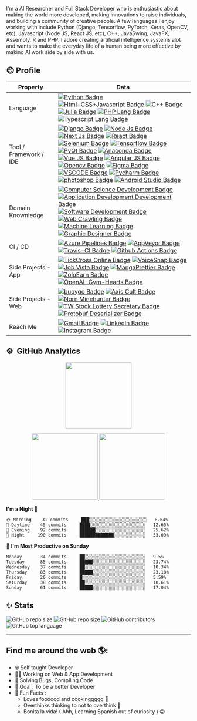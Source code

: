 <p>I'm a AI Researcher and Full Stack Developer who is enthusiastic about making the world more developed, making innovations to raise individuals, and building a community of creative people. A few languages I enjoy working with include Python (Django, Tensorflow, PyTorch, Keras, OpenCV, etc), Javascript (Node JS, React JS, etc), C++, JavaSwing, JavaFX, Assembly, R and PHP. I adore creating artificial intelligence systems alot and wants to make the everyday life of a human being more effective by making AI work side by side with us.</p>

## 😊 Profile
Property                 | Data  
-------------------------|------
Language                 | [![Python Badge](https://img.shields.io/badge/-Python-3776AB?style=flat&logo=Python&logoColor=white)](https://github.com/search?l=Python&q=user%3Asyedasadabbas&type=Repositories) [![Html+CSS+Javascript Badge](https://img.shields.io/badge/-Javascript-F7DF1E?style=flat&logo=Javascript&logoColor=white)](https://github.com/search?l=Javascript&q=user%3Asyedasadabbas&type=Repositories) [![C++ Badge](https://img.shields.io/badge/-C%20plus%20plus-00599C?style=flat&logo=C%2B%2B&logoColor=white)](https://github.com/search?l=Cpp&q=user%3Asyedasadabbas&type=Repositories) [![Julia Badge](https://img.shields.io/badge/-Julia-blueviolet?style=flat&logo=julia&logoColor=white)](https://github.com/search?l=julia&q=user%3Asyedasadabbas&type=Repositories) [![PHP Lang Badge](https://img.shields.io/badge/-PHP-7377AD?style=flat&logo=php&logoColor=white)](https://github.com/search?l=php&q=user%3Asyedasadabbas&type=Repositories) [![Typescript Lang Badge](https://img.shields.io/badge/-Typescript-3178C6?style=flat&logo=typescript&logoColor=white)](https://github.com/search?l=typescript&q=user%3Asyedasadabbas&type=Repositories)
Tool / Framework / IDE    | [![Django Badge](https://img.shields.io/badge/-Django-033829?style=flat&logo=django&logoColor=white)](https://github.com/search?l=Django&q=user%3Asyedasadabbas&type=Repositories) [![Node Js Badge](https://img.shields.io/badge/-Node%20Js-339933?style=flat&logo=node.js&logoColor=white)](https://github.com/search?l=node%20js&q=user%3Asyedasadabbas&type=Repositories) [![Next Js Badge](https://img.shields.io/badge/-Next%20Js-000000?style=flat&logo=next.js&logoColor=white)](https://github.com/search?l=next%20js&q=user%3Asyedasadabbas&type=Repositories) [![React Badge](https://img.shields.io/badge/-React-61DAFB?style=flat&logo=react&logoColor=white)](https://github.com/search?l=React&q=user%3Asyedasadabbas&type=Repositories) [![Selenium Badge](https://img.shields.io/badge/-Selenium-43B02A?style=flat&logo=selenium&logoColor=white)](https://github.com/search?l=Selenium&q=user%3Asyedasadabbas&type=Repositories) [![Tensorflow Badge](https://img.shields.io/badge/-Tensorflow-F1B534?style=flat&logo=tensorflow&logoColor=white)](https://github.com/search?l=Tensorflow&q=user%3Asyedasadabbas&type=Repositories) [![PyQt Badge](https://img.shields.io/badge/-PyQt-41CD52?style=flat&logo=Qt&logoColor=white)](https://github.com/search?l=pyqt&q=user%3Asyedasadabbas&type=Repositories) [![Anaconda Badge](https://img.shields.io/badge/-Anaconda-46A267?style=flat&logo=anaconda&logoColor=white)](https://github.com/search?l=Python&q=user%3Asyedasadabbas&type=Repositories) [![Vue JS Badge](https://img.shields.io/badge/-Vue%20JS-32475B?style=flat&logo=javascript&logoColor=white)](https://github.com/search?l=Javascript&q=user%3Asyedasadabbas&type=Repositories) [![Angular JS Badge](https://img.shields.io/badge/-Angular-DD0031?style=flat&logo=angular&logoColor=white)](https://github.com/search?l=angular&q=user%3Asyedasadabbas&type=Repositories) [![Opencv Badge](https://img.shields.io/badge/-OpenCV-051DF0?style=flat&logo=python&logoColor=white)](https://github.com/search?l=Python&q=user%3Asyedasadabbas&type=Repositories) [![Figma Badge](https://img.shields.io/badge/-Figma-9E55F1?style=flat&logo=figma&logoColor=white)](https://www.figma.com/@imranakbar) [![VSCODE Badge](https://img.shields.io/badge/-VS%20Code-007ACC?style=flat&logo=visualstudiocode&logoColor=white)](https://github.com/syedasadabbas) [![Pycharm Badge](https://img.shields.io/badge/-Pycharm-24D38C?style=flat&logo=pycharm&logoColor=white)](https://github.com/search?l=Python&q=user%3Asyedasadabbas&type=Repositories) [![photoshop Badge](https://img.shields.io/badge/-Photoshop-26C9FF?style=flat&logo=Adobe-Photoshop&logoColor=white)](https://github.com/search?l=html&q=user%3Asyedasadabbas&type=Repositories) [![Android Studio Badge](https://img.shields.io/badge/-Android%20Studio-3DDC84?style=flat&logo=android-studio&logoColor=white)](https://github.com/search?l=android&q=user%3Asyedasadabbas&type=Repositories) 
Domain Knownledge        | [![Computer Science Development Badge](https://img.shields.io/badge/-Computer%20Science-FAB040?style=flat&logoColor=white)](https://github.com/search?q=user%syedasadabbas&type=Repositories) [![Application Development Development Badge](https://img.shields.io/badge/-Application%20Development-4C8CBF?style=flat&logoColor=white)](https://github.com/search?q=user%syedasadabbas&type=Repositories) [![Software Development Badge](https://img.shields.io/badge/-Software%20Development-FF6600?style=flat&logoColor=white)](https://github.com/search?q=user%syedasadabbas&type=Repositories) [![Web Crawling Badge](https://img.shields.io/badge/-Web%20Crawling-036CB5?style=flat&logoColor=white)](https://github.com/search?q=user%syedasadabbas&type=Repositories) [![Machine Learning Badge](https://img.shields.io/badge/-Machine%20Learning-01D277?style=flat&logoColor=white)](https://github.com/search?q=user%syedasadabbas&type=Repositories) [![Graphic Designer Badge](https://img.shields.io/badge/-Graphic%20Designer-9E55F1?style=flat&logoColor=white)](https://github.com/search?q=user%syedasadabbas&type=Repositories)
CI / CD                  | [![Azure Pipelines Badge](https://img.shields.io/badge/-Azure%20Pipelines-2560E0?style=flat&logo=Azure-Pipelines&logoColor=white)](https://github.com/search?q=user%syedasadabbas&type=Repositories) [![AppVeyor Badge](https://img.shields.io/badge/-AppVeyor-00B3E0?style=flat&logo=AppVeyor&logoColor=white)](https://github.com/search?q=user%syedasadabbas&type=Repositories) [![Travis-CI Badge](https://img.shields.io/badge/-Travis%20CI-3EAAAF?style=flat&logo=Travis-CI&logoColor=white)](https://github.com/search?q=user%syedasadabbas&type=Repositories) [![Github Actions Badge](https://img.shields.io/badge/-Github%20Actions-2088FF?style=flat&logo=Github-Actions&logoColor=white)](https://github.com/search?q=user%syedasadabbas&type=Repositories)
Side Projects - App <img width=200/> | [![TickCross Online Badge](https://img.shields.io/badge/-TickCross%20Online-F7DF1E?style=flat&logoColor=white)](https://github.com/syedasadabbas/) [![VoiceSnap Badge](https://img.shields.io/badge/-VoiceSnap-darkorange?style=flat&logoColor=white)](https://github.com/syedasadabbas/) [![Job Vista Badge](https://img.shields.io/badge/-Job%20Vista-000000?style=flat&logoColor=white)](https://github.com/syedasadabbas/) [![MangaPrettier Badge](https://img.shields.io/badge/-MangaPrettier-orange?style=flat&logoColor=white)](https://github.com/syedasadabbas/) [![ZoloEarn Badge](https://img.shields.io/badge/-ZoloEarn-deepskyblue?style=flat&logoColor=white)](https://github.com/syedasadabbas/) [![OpenAI-Gym-Hearts Badge](https://img.shields.io/badge/-OpenAI%20Gym%20Hearts-darkslateblue?style=flat&logoColor=white)](https://github.com/syedasadabbas/)
Side Projects - Web      | [![buoygo Badge](https://img.shields.io/badge/-Bouygo-red?style=flat&logoColor=white)](https://github.com/syedasadabbas/) [![Axis Cult Badge](https://img.shields.io/badge/-Axis%20Cult-00eeff?style=flat&logoColor=white)](https://github.com/syedasadabbas/) [![Norn Minehunter Badge](https://img.shields.io/badge/-Norn%20Minehunter-gold?style=flat&logoColor=white)](https://github.com/syedasadabbas/) [![TW Stock Lottery Secretary Badge](https://img.shields.io/badge/-TW%20Stock%20Lottery%20Secretary-3b5998?style=flat&logoColor=white)](https://www.facebook.com/%E8%82%A1%E7%A5%A8%E6%8A%BD%E7%B1%A4%E5%B0%8F%E7%A7%98%E6%9B%B8-115560563215006/) [![Protobuf Deserializer Badge](https://img.shields.io/badge/-Protobuf%20Deserializer-red?style=flat&logoColor=white)](https://protobuf-deserializer.zmcx16.moe/)
Reach Me                 | [![Gmail Badge](https://img.shields.io/badge/-asadabbassherazi-e54448?style=flat&logo=Gmail&logoColor=white)](mailto:asadabbassherazi@gmail.com) [![Linkedin Badge](https://img.shields.io/badge/-syedasadabbas-blue?style=flat&logo=Linkedin&logoColor=white)]([https://www.linkedin.com/in/imranakbarofficial/](https://www.linkedin.com/in/syed-asad-abbas-234325201/)) [![Instagram Badge](https://img.shields.io/badge/-iam_.eleven-ff69b4?style=flat&logo=instagram&logoColor=white)]([https://www.instagram.com/x.imran_akbar/](https://www.instagram.com/iam_.eleven/))

## ⚙️ &nbsp;GitHub Analytics

<p align="center">
<img height="180em" src="https://github-readme-streak-stats.herokuapp.com?user=syedasadabbas&theme=algolia&date_format=M%20j%5B%2C%20Y%5D&fire=FF8623"/>
</p>

<p align="center">
<a href="https://github.com/syedasadabbas">
  <img height="180em" src="https://github-readme-stats-eight-theta.vercel.app/api?username=syedasadabbas&show_icons=true&theme=algolia&include_all_commits=true&count_private=true"/>
  <img height="180em" src="https://github-readme-stats-eight-theta.vercel.app/api/top-langs/?username=syedasadabbas&layout=compact&langs_count=8&theme=algolia"/>
</a>
</p>

<!--START_SECTION:waka-->
**I'm a Night 🦉** 

```text
🌞 Morning    31 commits     ███░░░░░░░░░░░░░░░░░░░░░░   8.64% 
🌆 Daytime    45 commits     ████░░░░░░░░░░░░░░░░░░░░░   12.65% 
🌃 Evening    92 commits     ██████░░░░░░░░░░░░░░░░░░░   25.62%
🌙 Night     190 commits     █████████████░░░░░░░░░░░░   53.09% 

```
📅 **I'm Most Productive on Sunday** 

```text
Monday       34 commits     ██░░░░░░░░░░░░░░░░░░░░░░░   9.5%  
Tuesday      85 commits     █████░░░░░░░░░░░░░░░░░░░░   23.74%  
Wednesday    37 commits     ██░░░░░░░░░░░░░░░░░░░░░░░   10.34%  
Thursday     83 commits     █████░░░░░░░░░░░░░░░░░░░░   23.18%  
Friday       20 commits     █░░░░░░░░░░░░░░░░░░░░░░░░   5.59%  
Saturday     38 commits     ██░░░░░░░░░░░░░░░░░░░░░░░   10.61%  
Sunday       61 commits     █████░░░░░░░░░░░░░░░░░░░░   17.04%  

```

## ✨ Stats
![GitHub repo size](https://img.shields.io/endpoint?url=https%3A%2F%2Fhits.dwyl.com%2Fsyedasadabbas%2Fsyedasadabbas.json%3Fcolor%3Dpink) ![GitHub repo size](https://img.shields.io/github/repo-size/syedasadabbas/syedasadabbas?color=green) ![GitHub contributors](https://img.shields.io/github/contributors/syedasadabbas/syedasadabbas?color=brightgreen) ![GitHub top language](https://img.shields.io/github/languages/top/syedasadabbas/syedasadabbas)


<!--END_SECTION:waka-->
---

## Find me around the web 🌎:



- 🤓 Self taught Developer 
- 👩‍💻 Working on Web & App Development 
- 📝 Solving Bugs, Compiling Code
- 🎯 Goal : To be a better Developer 
- 💌 Fun Facts : 
    - Loves foooood and cookinggggg 🐼 
    - Overthinks thinking to not to overthink 🙂
    - Bonita la vida! ( Ahh, Learning Spanish out of curiosity ) 🙃
